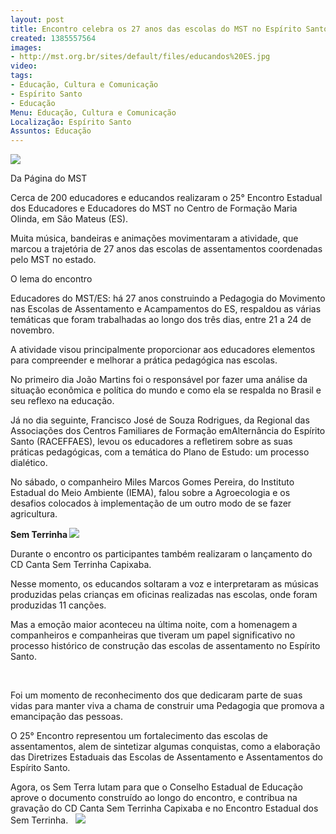 ```yaml
---
layout: post
title: Encontro celebra os 27 anos das escolas do MST no Espírito Santo
created: 1385557564
images:
- http://mst.org.br/sites/default/files/educandos%20ES.jpg
video: 
tags:
- Educação, Cultura e Comunicação
- Espírito Santo
- Educação
Menu: Educação, Cultura e Comunicação
Localização: Espírito Santo
Assuntos: Educação
---
```



![](http://mst.org.br/sites/default/files/educandos%20ES.jpg)

 

Da Página do MST
  

Cerca de 200 educadores e educandos realizaram o 25° Encontro Estadual dos Educadores e Educadores do MST no Centro de Formação Maria Olinda, em São Mateus (ES). 

Muita música, bandeiras e animações movimentaram a atividade, que marcou a trajetória de 27 anos das escolas de assentamentos coordenadas pelo MST no estado. 

O lema do encontro 

Educadores do MST/ES: há 27 anos construindo a Pedagogia do Movimento nas Escolas de Assentamento e Acampamentos do ES, respaldou as várias temáticas que foram trabalhadas ao longo dos três dias, entre 21 a 24 de novembro. 

A atividade visou principalmente proporcionar aos educadores elementos para compreender e melhorar a prática pedagógica nas escolas. 

No primeiro dia João Martins foi o responsável por fazer uma análise da situação econômica e política do mundo e como ela se respalda no Brasil e seu reflexo na educação. 

Já no dia seguinte, Francisco José de Souza Rodrigues, da Regional das Associações dos Centros Familiares de Formação emAlternância do Espírito Santo (RACEFFAES), levou os educadores a refletirem sobre as suas práticas pedagógicas, com a temática do Plano de Estudo: um processo dialético. 

No sábado, o companheiro Miles Marcos Gomes Pereira, do Instituto Estadual do Meio Ambiente (IEMA), falou sobre a Agroecologia e os desafios colocados à implementação de um outro modo de se fazer agricultura. 

**Sem Terrinha
![](http://mst.org.br/sites/default/files/educnados_ES.jpg)** 

Durante o encontro os participantes também realizaram o lançamento do CD Canta Sem Terrinha Capixaba. 

Nesse momento, os educandos soltaram a voz e interpretaram as músicas produzidas pelas crianças em oficinas realizadas nas escolas, onde foram produzidas 11 canções. 

Mas a emoção maior aconteceu na última noite, com a homenagem a companheiros e companheiras que tiveram um papel significativo no processo histórico de construção das escolas de assentamento no Espírito Santo.

  

Foi um momento de reconhecimento dos que dedicaram parte de suas vidas para manter viva a chama de construir uma Pedagogia que promova a emancipação das pessoas. 

O 25° Encontro representou um fortalecimento das escolas de assentamentos, alem de sintetizar algumas conquistas, como a elaboração das Diretrizes Estaduais das Escolas de Assentamento e Assentamentos do Espírito Santo. 

Agora, os Sem Terra lutam para que o Conselho Estadual de Educação aprove o documento construído ao longo do encontro, e contribua na gravação do CD Canta Sem Terrinha Capixaba e no Encontro Estadual dos Sem Terrinha.
 
![](http://mst.org.br/sites/default/files/can%C3%A7%C3%A3o.jpg)
